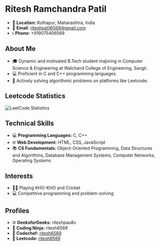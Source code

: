 # Ritesh Ramchandra Patil

- 📍 **Location:** Kolhapur, Maharashtra, India
- 📧 **Email:** riteshpatil6569@gmail.com
- 📞 **Phone:** +919075406569

## About Me

- 🎓 Dynamic and motivated B.Tech student majoring in Computer Science & Engineering at Walchand College of Engineering, Sangli.
- 💻 Proficient in C and C++ programming languages.
- 🌟 Actively solving algorithmic problems on platforms like Leetcode.

## Leetcode Statistics

![LeetCode Statistics](https://leetcard.jacoblin.cool/riteshpatil6569?theme=dark&font=Roboto&ext=contest)

## Technical Skills

- 💻 **Programming Languages:** C, C++
- 🌐 **Web Development:** HTML, CSS, JavaScript
- 📚 **CS Fundamentals:** Object-Oriented Programming, Data Structures and Algorithms, Database Management Systems, Computer Networks, Operating Systems

## Interests

- 🏃‍♂️ Playing KHO-KHO and Cricket
- 💻 Competitive programming and problem-solving

## Profiles

- 🌐 **GeeksforGeeks:** riteshpau8v
- 🚀 **Coding Ninja:** ritesh6569
- 🥇 **Codechef:** [ritesh6569](https://www.codechef.com/users/ritesh6569)
- 🚀 **Leetcode:** [ritesh6569](https://leetcode.com/ritesh6569/)
